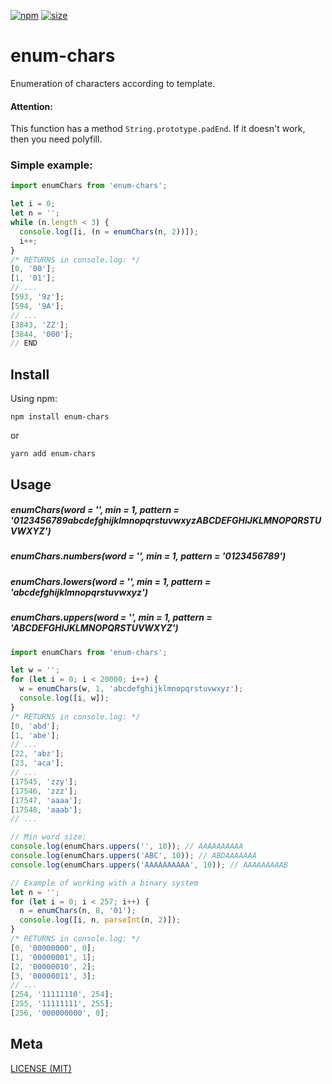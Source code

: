 [npm]: https://img.shields.io/npm/v/enum-chars
[npm-url]: https://www.npmjs.com/package/enum-chars
[size]: https://packagephobia.now.sh/badge?p=enum-chars
[size-url]: https://packagephobia.now.sh/result?p=enum-chars

[![npm][npm]][npm-url]
[![size][size]][size-url]

# enum-chars

Enumeration of characters according to template.

#### Attention:

This function has a method `String.prototype.padEnd`.
If it doesn't work, then you need polyfill.

### Simple example:

```js
import enumChars from 'enum-chars';

let i = 0;
let n = '';
while (n.length < 3) {
  console.log([i, (n = enumChars(n, 2))]);
  i++;
}
/* RETURNS in console.log: */
[0, '00'];
[1, '01'];
// ...
[593, '9z'];
[594, '9A'];
// ...
[3843, 'ZZ'];
[3844, '000'];
// END
```

## Install

Using npm:

```console
npm install enum-chars
```

or

```console
yarn add enum-chars
```

## Usage

##### enumChars(word = '', min = 1, pattern = '0123456789abcdefghijklmnopqrstuvwxyzABCDEFGHIJKLMNOPQRSTUVWXYZ')

##### enumChars.numbers(word = '', min = 1, pattern = '0123456789')

##### enumChars.lowers(word = '', min = 1, pattern = 'abcdefghijklmnopqrstuvwxyz')

##### enumChars.uppers(word = '', min = 1, pattern = 'ABCDEFGHIJKLMNOPQRSTUVWXYZ')

```js
import enumChars from 'enum-chars';

let w = '';
for (let i = 0; i < 20000; i++) {
  w = enumChars(w, 1, 'abcdefghijklmnopqrstuvwxyz');
  console.log([i, w]);
}
/* RETURNS in console.log: */
[0, 'abd'];
[1, 'abe'];
// ...
[22, 'abz'];
[23, 'aca'];
// ...
[17545, 'zzy'];
[17546, 'zzz'];
[17547, 'aaaa'];
[17548, 'aaab'];
// ...

// Min word size:
console.log(enumChars.uppers('', 10)); // AAAAAAAAAA
console.log(enumChars.uppers('ABC', 10)); // ABDAAAAAAA
console.log(enumChars.uppers('AAAAAAAAAA', 10)); // AAAAAAAAAB

// Example of working with a binary system
let n = '';
for (let i = 0; i < 257; i++) {
  n = enumChars(n, 8, '01');
  console.log([i, n, parseInt(n, 2)]);
}
/* RETURNS in console.log: */
[0, '00000000', 0];
[1, '00000001', 1];
[2, '00000010', 2];
[3, '00000011', 3];
// ...
[254, '11111110', 254];
[255, '11111111', 255];
[256, '000000000', 0];
```

## Meta

[LICENSE (MIT)](/LICENSE)
